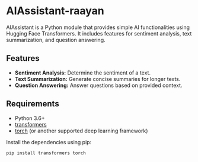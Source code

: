 # AIAssistant-raayan

AIAssistant is a Python module that provides simple AI functionalities using Hugging Face Transformers. It includes features for sentiment analysis, text summarization, and question answering.

## Features

- **Sentiment Analysis:** Determine the sentiment of a text.
- **Text Summarization:** Generate concise summaries for longer texts.
- **Question Answering:** Answer questions based on provided context.

## Requirements

- Python 3.6+
- [transformers](https://huggingface.co/transformers/)
- [torch](https://pytorch.org/) (or another supported deep learning framework)

Install the dependencies using pip:

```bash
pip install transformers torch
